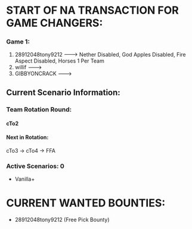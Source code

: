 # START OF NA TRANSACTION FOR GAME CHANGERS:

### Game 1:
  1) 28912048tony9212 ---> Nether Disabled, God Apples Disabled, Fire Aspect Disabled, Horses 1 Per Team
  2) willif --->
  3) GIBBYONCRACK --->

## Current Scenario Information:

### Team Rotation Round:

#### cTo2 

#### Next in Rotation:

cTo3 -> cTo4 -> FFA


### Active Scenarios: 0

- Vanilla+

# CURRENT WANTED BOUNTIES:
- 28912048tony9212 (Free Pick Bounty)
